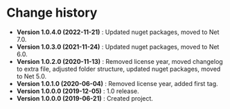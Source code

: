 # Change history

* **Version 1.0.4.0 (2022-11-21)** : Updated nuget packages, moved to Net 7.0.
* **Version 1.0.3.0 (2021-11-24)** : Updated nuget packages, moved to Net 6.0.
* **Version 1.0.2.0 (2020-11-13)** : Removed license year, moved changelog to extra file, adjusted folder structure, updated nuget packages, moved to Net 5.0.
* **Version 1.0.1.0 (2020-06-04)** : Removed license year, added first tag.
* **Version 1.0.0.0 (2019-12-05)** : 1.0 release.
* **Version 1.0.0.0 (2019-06-21)** : Created project.